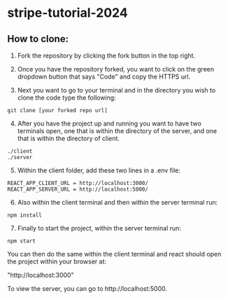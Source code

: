 # stripe-tutorial-2024

## How to clone:

1. Fork the repository by clicking the fork button in the top right.

2. Once you have the repository forked, you want to click on the green dropdown button that says "Code" and copy the HTTPS url.

3. Next you want to go to your terminal and in the directory you wish to clone the code type the following:

```
git clone [your forked repo url]
```

4. After you have the project up and running you want to have two terminals open, one that is within the directory of the server, and one that is within the directory of client.

```
./client
./server
```

5. Within the client folder, add these two lines in a .env file:

```
REACT_APP_CLIENT_URL = http://localhost:3000/
REACT_APP_SERVER_URL = http://localhost:5000/
```

6. Also within the client terminal and then within the server terminal run:

```
npm install
```

7. Finally to start the project, within the server terminal run:

```
npm start
```

You can then do the same within the client terminal and react should open the project within your browser at:

"http://localhost:3000"

To view the server, you can go to http://localhost:5000.
